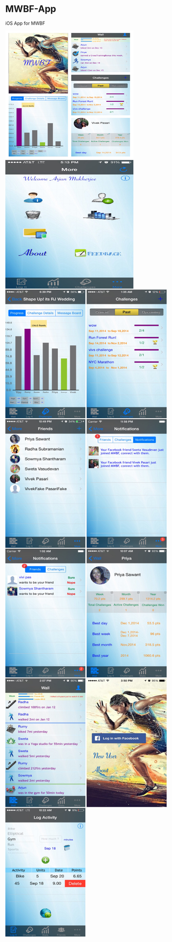 # MWBF-App
iOS App for MWBF


<img src="app-images/collage.jpg" alt="collage" width="400" height="400"/>
<img src="app-images/about.jpg" alt="about" width="400" height="400"/>
<img src="app-images/challenge-in-progress.jpg" alt="challenge-in-progress" width="250" height="400"/>
<img src="app-images/challenges.jpg" alt="challenges" width="250" height="400"/>
<img src="app-images/friends.jpg" alt="friends" width="250" height="400"/>
<img src="app-images/notifications-1.jpg" alt="notifications" width="250" height="400"/>
<img src="app-images/notifications.jpg" alt="notifications" width="250" height="400"/>
<img src="app-images/user-friend-profile.jpg" alt="user-friend-profile" width="250" height="400"/>
<img src="app-images/wall.jpg" alt="wall" width="250" height="400"/>
<img src="app-images/login.jpg" alt="login" width="250" height="400"/>
<img src="app-images/activity.jpg" alt="activity" width="250" height="400"/>
